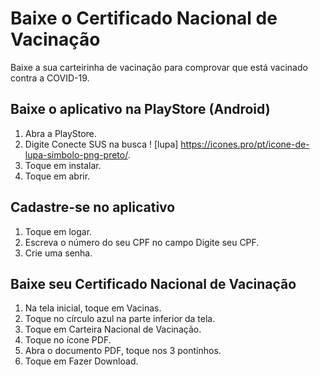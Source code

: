 # Baixe o Certificado Nacional de Vacinação

Baixe a sua carteirinha de vacinação para comprovar que está vacinado contra a COVID-19. 

## Baixe o aplicativo na PlayStore (Android)

1. Abra a PlayStore.
2. Digite Conecte SUS na busca ! [lupa] https://icones.pro/pt/icone-de-lupa-simbolo-png-preto/.
3. Toque em instalar.
4. Toque em abrir.

## Cadastre-se no aplicativo

1. Toque em logar.
2. Escreva o número do seu CPF no campo Digite seu CPF.
3. Crie uma senha.

## Baixe seu Certificado Nacional de Vacinação

1. Na tela inicial, toque em Vacinas.
2. Toque no círculo azul na parte inferior da tela.
3. Toque em Carteira Nacional de Vacinação.
4. Toque no ícone PDF.
5. Abra o documento PDF, toque nos 3 pontinhos.
6. Toque em Fazer Download.


